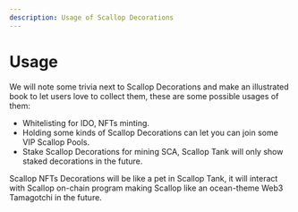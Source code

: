 ```yaml
---
description: Usage of Scallop Decorations
---
```


# Usage

We will note some trivia next to Scallop Decorations and make an illustrated book to let users love to collect them, these are some possible usages of them:

* Whitelisting for IDO, NFTs minting.
* Holding some kinds of Scallop Decorations can let you can join some VIP Scallop Pools.
* Stake Scallop Decorations for mining SCA, Scallop Tank will only show staked decorations in the future.

Scallop NFTs Decorations will be like a pet in Scallop Tank, it will interact with Scallop on-chain program making Scallop like an ocean-theme Web3 Tamagotchi in the future.
